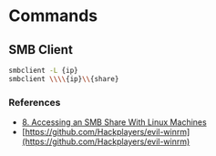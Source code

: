 # Commands

## SMB Client

```bash
smbclient -L {ip}
smbclient \\\\{ip}\\{share}
```

### References

-   [8. Accessing an SMB Share With Linux Machines](https://tldp.org/HOWTO/SMB-HOWTO-8.html)
-   [https://github.com/Hackplayers/evil-winrm](https://github.com/Hackplayers/evil-winrm)